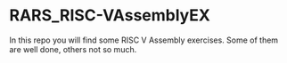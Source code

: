 # RARS_RISC-VAssemblyEX

In this repo you will find some RISC V Assembly exercises. 
Some of them are well done, others not so much.

